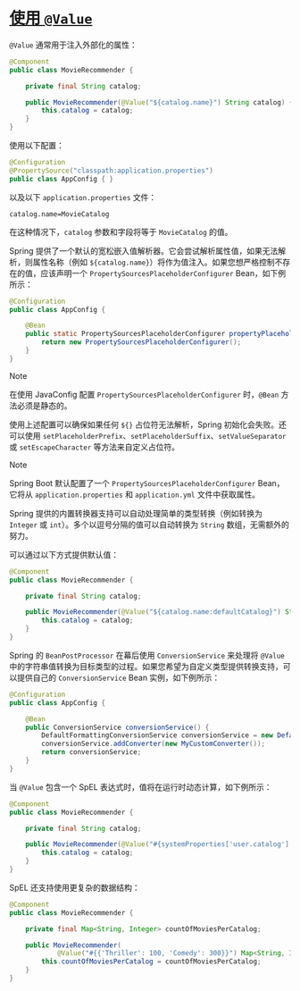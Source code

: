 # [使用 `@Value`](https://docs.spring.io/spring-framework/reference/core/beans/annotation-config/value-annotations.html)

`@Value` 通常用于注入外部化的属性：

```java
@Component
public class MovieRecommender {

    private final String catalog;

    public MovieRecommender(@Value("${catalog.name}") String catalog) {
        this.catalog = catalog;
    }
}
```

使用以下配置：

```java
@Configuration
@PropertySource("classpath:application.properties")
public class AppConfig { }
```

以及以下 `application.properties` 文件：

```properties
catalog.name=MovieCatalog
```

在这种情况下，`catalog` 参数和字段将等于 `MovieCatalog` 的值。

Spring 提供了一个默认的宽松嵌入值解析器。它会尝试解析属性值，如果无法解析，则属性名称（例如 `${catalog.name}`）将作为值注入。如果您想严格控制不存在的值，应该声明一个 `PropertySourcesPlaceholderConfigurer` Bean，如下例所示：

```java
@Configuration
public class AppConfig {

	@Bean
	public static PropertySourcesPlaceholderConfigurer propertyPlaceholderConfigurer() {
		return new PropertySourcesPlaceholderConfigurer();
	}
}
```

> [!NOTE]
>
> 在使用 JavaConfig 配置 `PropertySourcesPlaceholderConfigurer` 时，`@Bean` 方法必须是静态的。

使用上述配置可以确保如果任何 `${}` 占位符无法解析，Spring 初始化会失败。还可以使用 `setPlaceholderPrefix`、`setPlaceholderSuffix`、`setValueSeparator` 或 `setEscapeCharacter` 等方法来自定义占位符。

> [!NOTE]
>
> Spring Boot 默认配置了一个 `PropertySourcesPlaceholderConfigurer` Bean，它将从 `application.properties` 和 `application.yml` 文件中获取属性。

Spring 提供的内置转换器支持可以自动处理简单的类型转换（例如转换为 `Integer` 或 `int`）。多个以逗号分隔的值可以自动转换为 `String` 数组，无需额外的努力。

可以通过以下方式提供默认值：

```java
@Component
public class MovieRecommender {

    private final String catalog;

    public MovieRecommender(@Value("${catalog.name:defaultCatalog}") String catalog) {
        this.catalog = catalog;
    }
}
```

Spring 的 `BeanPostProcessor` 在幕后使用 `ConversionService` 来处理将 `@Value` 中的字符串值转换为目标类型的过程。如果您希望为自定义类型提供转换支持，可以提供自己的 `ConversionService` Bean 实例，如下例所示：

```java
@Configuration
public class AppConfig {

    @Bean
    public ConversionService conversionService() {
        DefaultFormattingConversionService conversionService = new DefaultFormattingConversionService();
        conversionService.addConverter(new MyCustomConverter());
        return conversionService;
    }
}
```

当 `@Value` 包含一个 SpEL 表达式时，值将在运行时动态计算，如下例所示：

```java
@Component
public class MovieRecommender {

    private final String catalog;

    public MovieRecommender(@Value("#{systemProperties['user.catalog'] + 'Catalog' }") String catalog) {
        this.catalog = catalog;
    }
}
```

SpEL 还支持使用更复杂的数据结构：

```java
@Component
public class MovieRecommender {

    private final Map<String, Integer> countOfMoviesPerCatalog;

    public MovieRecommender(
            @Value("#{{'Thriller': 100, 'Comedy': 300}}") Map<String, Integer> countOfMoviesPerCatalog) {
        this.countOfMoviesPerCatalog = countOfMoviesPerCatalog;
    }
}
```

